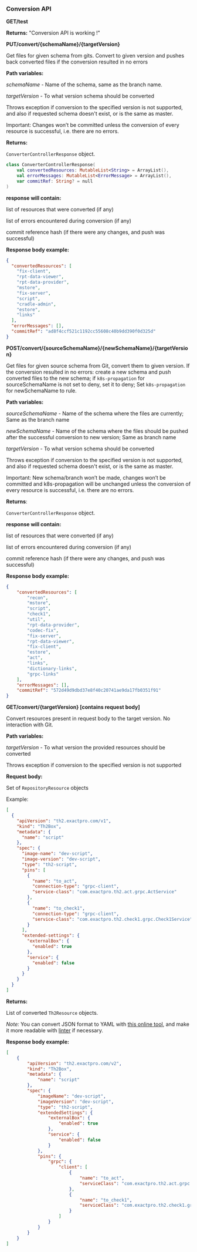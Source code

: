 ### Conversion API

__GET/test__

__Returns:__
"Conversion API is working !"

__PUT/convert/{schemaName}/{targetVersion}__

Get files for given schema from gits. Convert to given version and pushes back converted files if the conversion resulted in no errors

__Path variables:__

*schemaName* - Name of the schema, same as the branch name.

*targetVersion* - To what version schema should be converted

Throws exception if conversion to the specified version is not supported, and also if requested schema doesn't exist, or is the same as master.

Important: Changes won’t be committed unless the conversion of every resource is successful, i.e. there are no errors.

__Returns:__

`ConverterControllerResponse` object.

```kotlin
class ConverterControllerResponse(
    val convertedResources: MutableList<String> = ArrayList(),
    val errorMessages: MutableList<ErrorMessage> = ArrayList(),
    var commitRef: String? = null
)
```
__response will contain:__ 

list of resources that were converted (if any)

list of errors encountered during conversion (if any)

commit reference hash (if there were any changes, and push was successful)

__Response body example:__

```json
{
  "convertedResources": [
    "fix-client",
    "rpt-data-viewer",
    "rpt-data-provider",
    "mstore",
    "fix-server",
    "script",
    "cradle-admin",
    "estore",
    "links"
  ],
  "errorMessages": [],
  "commitRef": "ad8f4ccf521c1192cc55608c40b9dd390f0d325d"
}
```

__POST/convert/{sourceSchemaName}/{newSchemaName}/{targetVersion}__

Get files for given source schema from Git, convert them to given version. If the conversion resulted in no errors: create a new schema and push converted files to the new schema; if `k8s-propagation` for sourceSchemaName is not set to deny, set it to deny; Set `k8s-propagation` for  newSchemaName to rule.


__Path variables:__

*sourceSchemaName* - Name of the schema where the files are currently; Same as the branch name

*newSchemaName* - Name of the schema where the files should be pushed after the successful conversion to new version; Same as branch name

*targetVersion* - To what version schema should be converted


Throws exception if conversion to the specified version is not supported, and also if requested schema doesn't exist, or is the same as master.

Important: New schema/branch won’t be made, changes won’t be committed and k8s-propagation will be unchanged unless the conversion of every resource is successful, i.e. there are no errors.

__Returns__:

`ConverterControllerResponse` object.

__response will contain:__

list of resources that were converted (if any)

list of errors encountered during conversion (if any)

commit reference hash (if there were any changes, and push was successful)

__Response body example:__
```json
{
    "convertedResources": [
        "recon",
        "mstore",
        "script",
        "check1",
        "util",
        "rpt-data-provider",
        "codec-fix",
        "fix-server",
        "rpt-data-viewer",
        "fix-client",
        "estore",
        "act",
        "links",
        "dictionary-links",
        "grpc-links"
    ],
    "errorMessages": [],
    "commitRef": "572d49d9dbd37e8f40c20741ae9da17fb0351f91"
}
```

__GET/convert/{targetVersion} [contains request body]__

Convert resources present in request body to the target version. No interaction with Git.

__Path variables:__

*targetVersion* - To what version the provided resources should be converted

Throws exception if conversion to the specified version is not supported


__Request body:__

Set of `RepositoryResource` objects

Example:

```json
[
  {
    "apiVersion": "th2.exactpro.com/v1",
    "kind": "Th2Box",
    "metadata": {
      "name": "script"
    },
    "spec": {
      "image-name": "dev-script",
      "image-version": "dev-script",
      "type": "th2-script",
      "pins": [
        {
          "name": "to_act",
          "connection-type": "grpc-client",
          "service-class": "com.exactpro.th2.act.grpc.ActService"
        },
        {
          "name": "to_check1",
          "connection-type": "grpc-client",
          "service-class": "com.exactpro.th2.check1.grpc.Check1Service"
        }
      ],
      "extended-settings": {
        "externalBox": {
          "enabled": true
        },
        "service": {
          "enabled": false
        }
      }
    }
  }
]
```

__Returns:__

List of converted `Th2Resource` objects.

*Note:* You can convert JSON format to YAML with [this online tool](https://onlineyamltools.com/convert-json-to-yaml), and make it more readable with [linter](http://www.yamllint.com/) if necessary.  

__Response body example:__

```json
[
    {
        "apiVersion": "th2.exactpro.com/v2",
        "kind": "Th2Box",
        "metadata": {
            "name": "script"
        },
        "spec": {
            "imageName": "dev-script",
            "imageVersion": "dev-script",
            "type": "th2-script",
            "extendedSettings": {
                "externalBox": {
                    "enabled": true
                },
                "service": {
                    "enabled": false
                }
            },
            "pins": {
                "grpc": {
                    "client": [
                        {
                            "name": "to_act",
                            "serviceClass": "com.exactpro.th2.act.grpc.ActService"
                        },
                        {
                            "name": "to_check1",
                            "serviceClass": "com.exactpro.th2.check1.grpc.Check1Service"
                        }
                    ]
                }
            }
        }
    }
]
```



